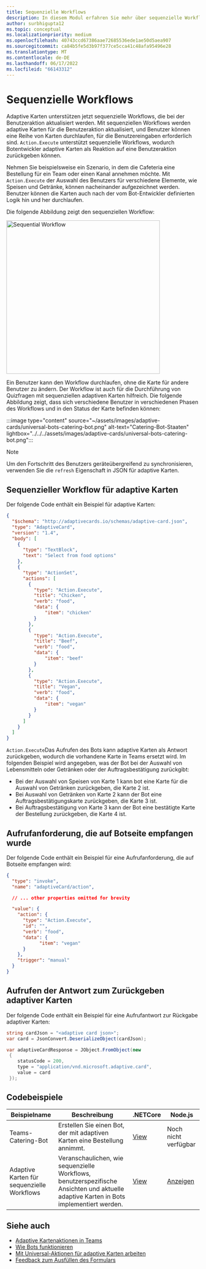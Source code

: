 ```yaml
---
title: Sequenzielle Workflows
description: In diesem Modul erfahren Sie mehr über sequenzielle Workflows für adaptive Karten mit universellen Aktionen mit Codebeispielen
author: surbhigupta12
ms.topic: conceptual
ms.localizationpriority: medium
ms.openlocfilehash: 40743ccd67386aae72685536ede1ae50d5aea907
ms.sourcegitcommit: ca84b5fe5d3b97f377ce5cca41c48afa95496e28
ms.translationtype: MT
ms.contentlocale: de-DE
ms.lasthandoff: 06/17/2022
ms.locfileid: "66143312"
---
```

# <a name="sequential-workflows"></a>Sequenzielle Workflows

Adaptive Karten unterstützen jetzt sequenzielle Workflows, die bei der Benutzeraktion aktualisiert werden. Mit sequenziellen Workflows werden adaptive Karten für die Benutzeraktion aktualisiert, und Benutzer können eine Reihe von Karten durchlaufen, für die Benutzereingaben erforderlich sind. `Action.Execute` unterstützt sequenzielle Workflows, wodurch Botentwickler adaptive Karten als Reaktion auf eine Benutzeraktion zurückgeben können.

Nehmen Sie beispielsweise ein Szenario, in dem die Cafeteria eine Bestellung für ein Team oder einen Kanal annehmen möchte. Mit `Action.Execute` der Auswahl des Benutzers für verschiedene Elemente, wie Speisen und Getränke, können nacheinander aufgezeichnet werden. Benutzer können die Karten auch nach der vom Bot-Entwickler definierten Logik hin und her durchlaufen. <br/>

Die folgende Abbildung zeigt den sequenziellen Workflow:

<img src="~/assets/images/bots/sequentialWorkflow.gif" alt="Sequential Workflow" width="400"/>

Ein Benutzer kann den Workflow durchlaufen, ohne die Karte für andere Benutzer zu ändern. Der Workflow ist auch für die Durchführung von Quizfragen mit sequenziellen adaptiven Karten hilfreich. Die folgende Abbildung zeigt, dass sich verschiedene Benutzer in verschiedenen Phasen des Workflows und in den Status der Karte befinden können:

:::image type="content" source="~/assets/images/adaptive-cards/universal-bots-catering-bot.png" alt-text="Catering-Bot-Staaten" lightbox="../../../assets/images/adaptive-cards/universal-bots-catering-bot.png":::

> [!NOTE]
> Um den Fortschritt des Benutzers geräteübergreifend zu synchronisieren, verwenden Sie die `refresh` Eigenschaft in JSON für adaptive Karten.

## <a name="sequential-workflow-for-adaptive-cards"></a>Sequenzieller Workflow für adaptive Karten

Der folgende Code enthält ein Beispiel für adaptive Karten:

```JSON
{
  "$schema": "http://adaptivecards.io/schemas/adaptive-card.json",
  "type": "AdaptiveCard",
  "version": "1.4",
  "body": [
    {
      "type": "TextBlock",
      "text": "Select from food options"
    },
    { 
      "type": "ActionSet",
      "actions": [
        {
          "type": "Action.Execute",
          "title": "Chicken",
          "verb": "food",
          "data": {
              "item": "chicken"
          }
        },
        {
          "type": "Action.Execute",
          "title": "Beef",
          "verb": "food",
          "data": {
              "item": "beef"
          }
        },
        {
          "type": "Action.Execute",
          "title": "Vegan",
          "verb": "food",
          "data": {
              "item": "vegan"
          }
        }
      ]
    }
  ]
}
```

`Action.Execute`Das Aufrufen des Bots kann adaptive Karten als Antwort zurückgeben, wodurch die vorhandene Karte in Teams ersetzt wird.
Im folgenden Beispiel wird angegeben, was der Bot bei der Auswahl von Lebensmitteln oder Getränken oder der Auftragsbestätigung zurückgibt:

* Bei der Auswahl von Speisen von Karte 1 kann bot eine Karte für die Auswahl von Getränken zurückgeben, die Karte 2 ist.
* Bei Auswahl von Getränken von Karte 2 kann der Bot eine Auftragsbestätigungskarte zurückgeben, die Karte 3 ist.
* Bei Auftragsbestätigung von Karte 3 kann der Bot eine bestätigte Karte der Bestellung zurückgeben, die Karte 4 ist.

## <a name="invoke-request-received-on-bot-side"></a>Aufrufanforderung, die auf Botseite empfangen wurde

Der folgende Code enthält ein Beispiel für eine Aufrufanforderung, die auf Botseite empfangen wird:

```JSON
{ 
  "type": "invoke",
  "name": "adaptiveCard/action",

  // ... other properties omitted for brevity

  "value": { 
    "action": { 
      "type": "Action.Execute", 
      "id": "", 
      "verb": "food",
      "data": { 
            "item": "vegan"
      } 
    },
    "trigger": "manual" 
  }
}
```

## <a name="invoke-response-to-return-adaptive-cards"></a>Aufrufen der Antwort zum Zurückgeben adaptiver Karten

Der folgende Code enthält ein Beispiel für eine Aufrufantwort zur Rückgabe adaptiver Karten:

```C#
string cardJson = "<adaptive card json>";
var card = JsonConvert.DeserializeObject(cardJson);

var adaptiveCardResponse = JObject.FromObject(new
 {
    statusCode = 200,
    type = "application/vnd.microsoft.adaptive.card",
    value = card
 });
```

## <a name="code-samples"></a>Codebeispiele

|Beispielname | Beschreibung | .NETCore | Node.js |
|----------------|-----------------|--------------|--------------|
| Teams-Catering-Bot | Erstellen Sie einen Bot, der mit adaptiven Karten eine Bestellung annimmt. |[View](https://github.com/OfficeDev/Microsoft-Teams-Samples/tree/main/samples/bot-teams-catering/csharp)| Noch nicht verfügbar |
| Adaptive Karten für sequenzielle Workflows | Veranschaulichen, wie sequenzielle Workflows, benutzerspezifische Ansichten und aktuelle adaptive Karten in Bots implementiert werden. | [View](https://github.com/OfficeDev/Microsoft-Teams-Samples/tree/main/samples/bot-sequential-flow-adaptive-cards/csharp) | [Anzeigen](https://github.com/OfficeDev/Microsoft-Teams-Samples/tree/main/samples/bot-sequential-flow-adaptive-cards/nodejs) |

## <a name="see-also"></a>Siehe auch

* [Adaptive Kartenaktionen in Teams](~/task-modules-and-cards/cards/cards-actions.md#adaptive-cards-actions)
* [Wie Bots funktionieren](/azure/bot-service/bot-builder-basics?view=azure-bot-service-4.0&preserve-view=true)
* [Mit Universal-Aktionen für adaptive Karten arbeiten](Work-with-universal-actions-for-adaptive-cards.md)
* [Feedback zum Ausfüllen des Formulars](~/bots/how-to/conversations/conversation-messages.md#form-completion-feedback)
